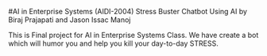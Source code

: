 #AI in Enterprise Systems (AIDI-2004) Stress Buster Chatbot Using AI by Biraj Prajapati and Jason Issac Manoj

This is Final project for AI in Enterprise Systems Class. We have create a bot which will humor you and help you kill your day-to-day STRESS.
